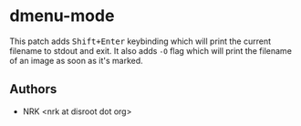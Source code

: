 # dmenu-mode

This patch adds <kbd>Shift+Enter</kbd> keybinding which will print the current
filename to stdout and exit. It also adds `-O` flag which will print the
filename of an image as soon as it's marked.

## Authors

* NRK \<nrk at disroot dot org>
